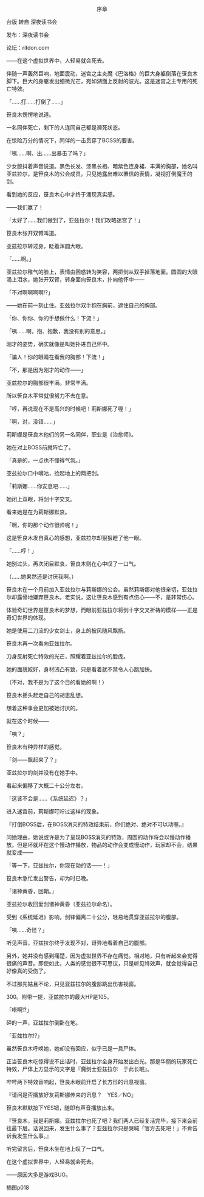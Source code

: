 <p align="center">序章</p>

台版 转自 深夜读书会

发布：深夜读书会

论坛：ritdon.com

——在这个虚拟世界中，人轻易就会死去。

伴随一声轰然巨响，地面震动，迷宫之主炎魔《巴洛格》的巨大身躯倒落在笹良木脚下。巨大的身躯发出细微光芒，宛如湖面上反射的波光。这是迷宫之主专用的死亡特效。

「……打……打倒了……」

笹良木愣愣地说道。

一名同伴死亡，剩下的人连同自己都是濒死状态。

在惊险万分的情况下，同伴的一击贯穿了BOSS的要害。

「咦……啊、出……出暴击了吗？」

少女颤抖着声音说道。黑色长发、漆黑长袍、暗紫色连身裙、丰满的胸部，她名叫亚兹拉尔，是笹良木的公会成员。只见她露出难以置信的表情，凝视打倒魔王的剑。

看到她的反应，笹良木心中才终于涌现真实感。

——我们赢了！

「太好了……我们做到了，亚兹拉尔！我们攻略迷宫了！」

笹良木张开双臂叫道。

亚兹拉尔转过身，眨着浑圆大眼。

「……啊。」

亚兹拉尔稚气的脸上，表情由困惑转为笑容，两把剑从双手掉落地面。圆圆的大眼涌上泪水，她张开双臂，转身面向笹良木，扑向他怀中——

「不对啊啊啊啊!?」

——她在前一刻止住。亚兹拉尔双手抱在胸前，遮住自己的胸部。

「你、你你、你的手想做什么！下流！」

「咦……啊，抱、抱歉，我没有别的意思。」

刚才的姿势，确实就像是叫她扑进自己怀中。

「骗人！你的眼睛在看我的胸部！下流！」

「不，那是因为刚才的动作——」

亚兹拉尔的胸部很丰满。非常丰满。

所以笹良木平常就很努力不去在意。

「哼，再说现在不是高兴的时候吧！莉斯娜死了喔！」

「啊，对，没错……」

莉斯娜是笹良木他们的另一名同伴，职业是《治愈师》。

她在对上BOSS前就阵亡了。

「真是的，一点也不懂得气氛。」

亚兹拉尔口中嘀咕，捡起地上的两把剑。

「莉斯娜……你安息吧……」

她闭上双眼，将剑十字交叉。

看来她是在为莉斯娜默哀。

「啊，你的那个动作很帅呢！」

这是笹良木发自真心的感想，亚兹拉尔却狠狠瞪了他一眼。

「……哼！」

她别过头，再次闭目默哀，笹良木则在心中叹了一口气。

（……她果然还是讨厌我啊。）

笹良木在一个月前加入亚兹拉尔与莉斯娜的公会。虽然莉斯娜对他很亲切，亚兹拉尔却露骨地嫌弃笹良木。老实说，这让笹良木感到有点伤心——不，是非常伤心。

体验奇幻世界是笹良木的梦想，而眼前亚兹拉尔将剑十字交叉祈祷的模样——正是奇幻世界的体现。

她是使用二刀流的少女剑士，身上的披风随风飘扬。

笹良木再一次看向亚兹拉尔。

刀身反射死亡特效的光芒，照耀着亚兹拉尔的脸庞。

她的面貌姣好，身材凹凸有致，只是看着就不禁令人心跳加快。

（不对，我不是为了这个目的看她的啊！）

笹良木摇头赶走自己的胡思乱想。

想着这种事会更加被她讨厌的。

就在这个时候——

「咦？」

笹良木有种异样的感觉。

「剑——飘起来了？」

亚兹拉尔的剑并没有在她手中。

看起来偏移了大概二十公分左右。

「这该不会是……《系统延迟<LAG>》？」

进入迷宫前，莉斯娜叮咛过这样的现象。

『打倒BOSS后，在BOSS消灭的特效结束前，你们绝对、绝对不可以动喔。』

问她理由，她说或许是为了呈现BOSS消灭的特效，周围的动作将会以慢动作播放。但是坏就坏在这个慢动作播放，物品的动作会变成慢动作，玩家却不会，结果就变成——

「等一下，亚兹拉尔，你现在动的话——！」

笹良木急忙发出警告，却为时已晚。

「诸神黄昏，回鞘。」

亚兹拉尔收回爱剑诸神黄昏（亚兹拉尔命名）。

受到《系统延迟<LAG>》影响，剑锋偏离二十公分，轻易地贯穿亚兹拉尔的腹部。

「咦……奇怪？」

听见声音，亚兹拉尔终于发现不对，讶异地看着自己的腹部。

另外，她并没有感到痛楚，因为虚拟世界不存在痛觉。相对地，只有听起来会觉得很痛的声音。即使如此，人类的感觉很不可思议，只是听见特效声，就会觉得自己好像真的受伤了。

不过那先姑且不论，只见亚兹拉尔的腹部跳出伤害视窗。

300。附带一提，亚兹拉尔的最大HP是105。

「唔啊!?」

砰的一声，亚兹拉尔倒卧在地。

「亚兹拉尔!?」

虽然笹良木呼唤她，她却没有回应，似乎已是一具尸体。

正当笹良木吃惊得说不出话时，亚兹拉尔全身开始发出白光。那是华丽的玩家死亡特效，尸体上方显示的文字是『魔剑士亚兹拉尔　于此长眠』。

哔哔两下特效音响起，笹良木眼前开启了长方形的讯息视窗。

『请问是否播放好友莉斯娜传来的讯息？　YES／NO』

笹良木默默按下YES钮，随即有声音播放出来。

『笹良木，我是莉斯娜。亚兹拉尔也死了吧？我们两人已经复活完毕，接下来会前往最下层。话说回来，发生什么事了？亚兹拉尔只是哭喊「官方去死吧！」不肯告诉我发生什么事。』

听完留言后，笹良木坐在地上叹了一口气。

在这个虚拟世界中，人轻易就会死去。

——原因大多是游戏BUG。

插图p018

